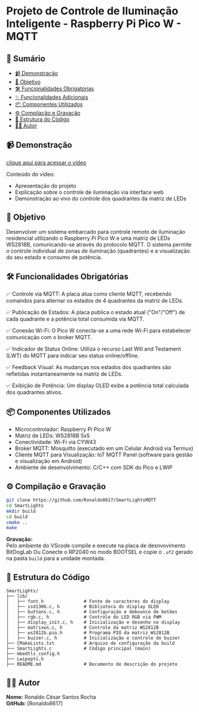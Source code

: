 # Projeto de Controle de Iluminação Inteligente - Raspberry Pi Pico W - MQTT

## 📌 Sumário  
- [📹 Demonstração](#-demonstração)  
- [🎯 Objetivo](#-objetivo)  
- [🛠️ Funcionalidades Obrigatórias](#️-funcionalidades-obrigatórias)  
- [✨ Funcionalidades Adicionais](#-funcionalidades-adicionais)  
- [📦 Componentes Utilizados](#-componentes-utilizados)  
- [⚙️ Compilação e Gravação](#️-compilação-e-gravação)  
- [📂 Estrutura do Código](#-estrutura-do-código)  
- [👨‍💻 Autor](#-autor)  

## 📹 Demonstração  
[clique aqui para acessar o vídeo](https://youtu.be/QXh9_MFI12c)
 
Conteúdo do vídeo:  
- Apresentação do projeto  
- Explicação sobre o controle de iluminação via interface web  
- Demonstração ao vivo do controle dos quadrantes da matriz de LEDs  


## 🎯 Objetivo  
Desenvolver um sistema embarcado para controle remoto de iluminação residencial utilizando o Raspberry Pi Pico W e uma matriz de LEDs WS2818B, comunicando-se através do protocolo MQTT. O sistema permite o controle individual de zonas de iluminação (quadrantes) e a visualização do seu estado e consumo de potência. 

## 🛠️ Funcionalidades Obrigatórias 
✅ Controle via MQTT: A placa atua como cliente MQTT, recebendo comandos para alternar os estados de 4 quadrantes da matriz de LEDs.

✅ Publicação de Estados: A placa publica o estado atual ("On"/"Off") de cada quadrante e a potência total consumida via MQTT.

✅ Conexão Wi-Fi: O Pico W conecta-se a uma rede Wi-Fi para estabelecer comunicação com o broker MQTT.

✅ Indicador de Status Online: Utiliza o recurso Last Will and Testament (LWT) do MQTT para indicar seu status online/offline.

✅ Feedback Visual: As mudanças nos estados dos quadrantes são refletidas instantaneamente na matriz de LEDs.

✅ Exibição de Potência: Um display OLED exibe a potência total calculada dos quadrantes ativos.

## 📦 Componentes Utilizados  
- Microcontrolador: Raspberry Pi Pico W  
- Matriz de LEDs: WS2818B 5x5  
- Conectividade: Wi-Fi via CYW43
- Broker MQTT: Mosquitto (executado em um Celular Android via Termux)
- Cliente MQTT para Visualização: IoT MQTT Panel (software para gestão e visualização em Android) 
- Ambiente de desenvolvimento: C/C++ com SDK do Pico e LWIP  

## ⚙️ Compilação e Gravação  
```bash
git clone https://github.com/Ronaldo8617/SmartLightsMQTT
cd SmartLights
mkdir build
cd build
cmake ..
make
```

**Gravação:**  
Pelo ambiente do VScode compile e execute na placa de desnvovimento BitDogLab
Ou
Conecte o RP2040 no modo BOOTSEL e copie o `.uf2` gerado na pasta `build` para a unidade montada.

## 📂 Estrutura do Código  

```plaintext
SmartLights/  
├── lib/  
│   ├── font.h               # Fonte de caracteres do display  
│   ├── ssd1306.c, h         # Biblioteca do display OLED  
│   ├── buttons.c, h         # Configuração e debounce de botões  
│   ├── rgb.c, h             # Controle do LED RGB via PWM  
│   ├── display_init.c, h    # Inicialização e desenho no display  
│   ├── matrixws.c, h        # Controle da matriz WS2812B  
│   ├── ws2812b.pio.h        # Programa PIO da matriz WS2812B  
│   ├── buzzer.c, h          # Inicialização e controle do buzzer   
├── CMakeLists.txt           # Arquivo de configuração da build  
├── SmartLights.c            # Código principal (main)
├── mbedtls_config.h            
├── Lwipopts.h               
├── README.md                # Documento de descrição do projeto  
```

## 👨‍💻 Autor  
**Nome:** Ronaldo César Santos Rocha  
**GitHub:** [Ronaldo8617]
